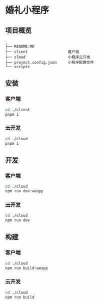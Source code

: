 # 婚礼小程序

## 项目概览

```
.
├── README.MD
├── client                  客户端
├── cloud                   小程序云开发
├── project.config.json     小程序配置文件
└── scripts
```

## 安装

### 客户端

```bash
cd ./client
pnpm i
```

### 云开发

```bash
cd ./cloud
pnpm i
```

## 开发

### 客户端

```bash
cd ./cloud
npm run dev:weapp
```

### 云开发

```bash
cd ./cloud
npm run dev
```


## 构建

### 客户端

```bash
cd ./cloud
npm run build:weapp
```

### 云开发

```bash
cd ./cloud
npm run build
```
